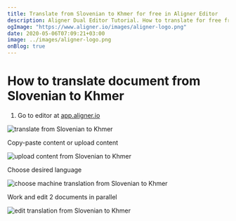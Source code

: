 ```yaml
---
title: Translate from Slovenian to Khmer for free in Aligner Editor
description: Aligner Dual Editor Tutorial. How to translate for free from Slovenian to Khmer. Aligner is multilingual document management platform. 
ogImage: "https://www.aligner.io/images/aligner-logo.png"
date: 2020-05-06T07:09:21+03:00
image: ../images/aligner-logo.png
onBlog: true
---
```


# How to translate document from Slovenian to Khmer

1. Go to editor at [app.aligner.io](https://app.aligner.io "Aligner App web page")

![translate from Slovenian to Khmer](../aligner-blank-editor.png "translate from Slovenian to Khmer")

Copy-paste content or upload content

![upload content from Slovenian to Khmer](../aligner-uploaded-document.png "upload content from Slovenian to Khmer")

Choose desired language

![choose machine translation from Slovenian to Khmer](../aligner-language-dropdown.png "choose machine translation from Slovenian to Khmer")

Work and edit 2 documents in parallel

![edit translation from Slovenian to Khmer](../aligner-double-sitded-editor.png "edit translation from Slovenian to Khmer")

